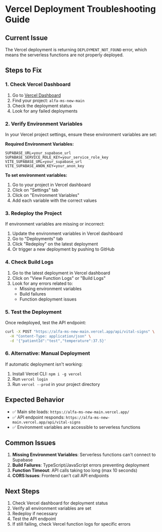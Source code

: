 # Vercel Deployment Troubleshooting Guide

## Current Issue
The Vercel deployment is returning `DEPLOYMENT_NOT_FOUND` error, which means the serverless functions are not properly deployed.

## Steps to Fix

### 1. Check Vercel Dashboard
1. Go to [Vercel Dashboard](https://vercel.com/dashboard)
2. Find your project: `alfa-ms-new-main`
3. Check the deployment status
4. Look for any failed deployments

### 2. Verify Environment Variables
In your Vercel project settings, ensure these environment variables are set:

**Required Environment Variables:**
```
SUPABASE_URL=your_supabase_url
SUPABASE_SERVICE_ROLE_KEY=your_service_role_key
VITE_SUPABASE_URL=your_supabase_url
VITE_SUPABASE_ANON_KEY=your_anon_key
```

**To set environment variables:**
1. Go to your project in Vercel dashboard
2. Click on "Settings" tab
3. Click on "Environment Variables"
4. Add each variable with the correct values

### 3. Redeploy the Project
If environment variables are missing or incorrect:
1. Update the environment variables in Vercel dashboard
2. Go to "Deployments" tab
3. Click "Redeploy" on the latest deployment
4. Or trigger a new deployment by pushing to GitHub

### 4. Check Build Logs
1. Go to the latest deployment in Vercel dashboard
2. Click on "View Function Logs" or "Build Logs"
3. Look for any errors related to:
   - Missing environment variables
   - Build failures
   - Function deployment issues

### 5. Test the Deployment
Once redeployed, test the API endpoint:
```bash
curl -X POST "https://alfa-ms-new-main.vercel.app/api/vital-signs" \
  -H "Content-Type: application/json" \
  -d '{"patientId":"test","temperature":37.5}'
```

### 6. Alternative: Manual Deployment
If automatic deployment isn't working:
1. Install Vercel CLI: `npm i -g vercel`
2. Run `vercel login`
3. Run `vercel --prod` in your project directory

## Expected Behavior
- ✅ Main site loads: `https://alfa-ms-new-main.vercel.app/`
- ✅ API endpoint responds: `https://alfa-ms-new-main.vercel.app/api/vital-signs`
- ✅ Environment variables are accessible to serverless functions

## Common Issues
1. **Missing Environment Variables**: Serverless functions can't connect to Supabase
2. **Build Failures**: TypeScript/JavaScript errors preventing deployment
3. **Function Timeout**: API calls taking too long (max 10 seconds)
4. **CORS Issues**: Frontend can't call API endpoints

## Next Steps
1. Check Vercel dashboard for deployment status
2. Verify all environment variables are set
3. Redeploy if necessary
4. Test the API endpoint
5. If still failing, check Vercel function logs for specific errors
